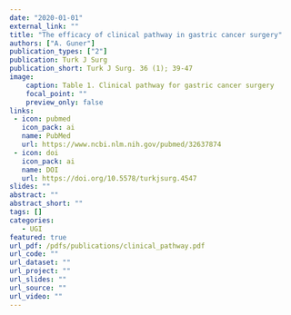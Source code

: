 ```yaml
---
date: "2020-01-01"
external_link: ""
title: "The efficacy of clinical pathway in gastric cancer surgery"
authors: ["A. Guner"]
publication_types: ["2"]
publication: Turk J Surg
publication_short: Turk J Surg. 36 (1); 39-47
image:
    caption: Table 1. Clinical pathway for gastric cancer surgery
    focal_point: ""
    preview_only: false
links:
 - icon: pubmed
   icon_pack: ai
   name: PubMed
   url: https://www.ncbi.nlm.nih.gov/pubmed/32637874
 - icon: doi
   icon_pack: ai
   name: DOI
   url: https://doi.org/10.5578/turkjsurg.4547
slides: ""
abstract: ""
abstract_short: ""
tags: []
categories: 
   - UGI
featured: true
url_pdf: /pdfs/publications/clinical_pathway.pdf
url_code: ""
url_dataset: ""
url_project: ""
url_slides: ""
url_source: ""
url_video: ""
---
```

